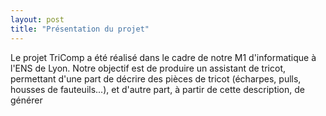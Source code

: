 ```yaml
---
layout: post
title: "Présentation du projet"
---
```

Le projet TriComp a été réalisé dans le cadre de notre M1 d'informatique à l'ENS de Lyon.
Notre objectif est de produire un assistant de tricot, permettant d'une part de décrire des pièces de tricot (écharpes, pulls, housses de fauteuils...), et d'autre part, à partir de cette description, de générer 